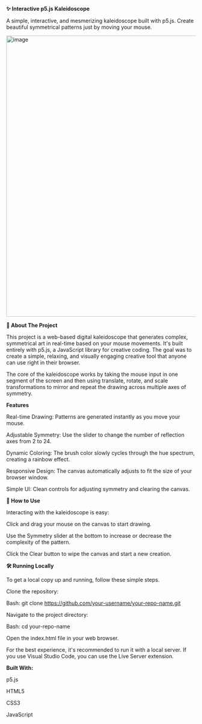 **✨ Interactive p5.js Kaleidoscope**

A simple, interactive, and mesmerizing kaleidoscope built with p5.js. Create beautiful symmetrical patterns just by moving your mouse.

<img width="933" height="747" alt="image" src="https://github.com/user-attachments/assets/99b37e31-95a0-4b10-b492-8737ec4af10b" />



**🎨 About The Project**

This project is a web-based digital kaleidoscope that generates complex, symmetrical art in real-time based on your mouse movements. It's built entirely with p5.js, a JavaScript library for creative coding. The goal was to create a simple, relaxing, and visually engaging creative tool that anyone can use right in their browser.

The core of the kaleidoscope works by taking the mouse input in one segment of the screen and then using translate, rotate, and scale transformations to mirror and repeat the drawing across multiple axes of symmetry.

**Features**

Real-time Drawing: Patterns are generated instantly as you move your mouse.

Adjustable Symmetry: Use the slider to change the number of reflection axes from 2 to 24.

Dynamic Coloring: The brush color slowly cycles through the hue spectrum, creating a rainbow effect.

Responsive Design: The canvas automatically adjusts to fit the size of your browser window.

Simple UI: Clean controls for adjusting symmetry and clearing the canvas.



**🚀 How to Use**

Interacting with the kaleidoscope is easy:

Click and drag your mouse on the canvas to start drawing.

Use the Symmetry slider at the bottom to increase or decrease the complexity of the pattern.

Click the Clear button to wipe the canvas and start a new creation.



**🛠️ Running Locally**

To get a local copy up and running, follow these simple steps.

Clone the repository:

Bash:
git clone https://github.com/your-username/your-repo-name.git


Navigate to the project directory:

Bash:
cd your-repo-name

Open the index.html file in your web browser.

For the best experience, it's recommended to run it with a local server. If you use Visual Studio Code, you can use the Live Server extension.



**Built With:**

p5.js

HTML5

CSS3

JavaScript
